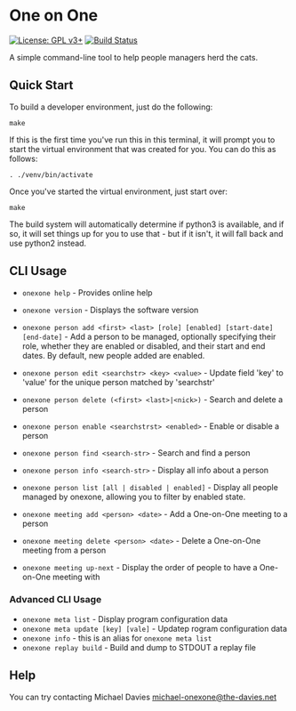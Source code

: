 # One on One
[![License: GPL v3+](https://img.shields.io/badge/license-GPL%20v3%2B-blue.svg)](http://www.gnu.org/licenses/gpl-3.0)
[![Build Status](https://travis-ci.com/mrda/onexone.svg?branch=master)](https://travis-ci.com/mrda/onexone)

A simple command-line tool to help people managers herd the cats.

## Quick Start

To build a developer environment, just do the following:

    make
    
If this is the first time you've run this in this terminal, it will prompt you to start the virtual environment that was created for you.  You can do this as follows:

    . ./venv/bin/activate

Once you've started the virtual environment, just start over:

    make 
    
The build system will automatically determine if python3 is available, and if so, it will set things up for you to use that - but if it isn't, it will fall back and use python2 instead.

## CLI Usage

* `onexone help` - Provides online help
* `onexone version` - Displays the software version

* `onexone person add <first> <last> [role] [enabled] [start-date] [end-date]` - Add a person to be managed, optionally specifying their role, whether they are enabled or disabled, and their start and end dates.  By default, new people added are enabled.
* `onexone person edit <searchstr> <key> <value>` - Update field 'key' to 'value' for the unique person matched by 'searchstr'
* `onexone person delete (<first> <last>|<nick>)` - Search and delete a person
* `onexone person enable <searchstrst> <enabled>` - Enable or disable a person
* `onexone person find <search-str>` - Search and find a person
* `onexone person info <search-str>` - Display all info about a person
* `onexone person list [all | disabled | enabled]` - Display all people managed by onexone, allowing you to filter by enabled state.

* `onexone meeting add <person> <date>` - Add a One-on-One meeting to a person
* `onexone meeting delete <person> <date>` - Delete a One-on-One meeting from a person
* `onexone meeting up-next` - Display the order of people to have a One-on-One meeting with

### Advanced CLI Usage

* `onexone meta list` - Display program configuration data
* `onexone meta update [key] [vale]` - Updatep rogram configuration data
* `onexone info` - this is an alias for `onexone meta list`
* `onexone replay build` - Build and dump to STDOUT a replay file

## Help

You can try contacting Michael Davies <michael-onexone@the-davies.net>

